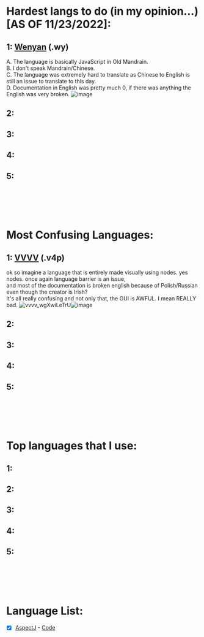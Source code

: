 # Hardest langs to do (in my opinion...) [AS OF 11/23/2022]:

## 1: [Wenyan](https://github.com/livxy/Bruhs-in-50-languages/blob/master/EsotericLangs/bruh.wy) (.wy)<br>
A. The language is basically JavaScript in Old Mandrain.<br>
B. I don't speak Mandrain/Chinese.<br>
C. The language was extremely hard to translate as Chinese to English is still an issue to translate to this day.<br>
D. Documentation in English was pretty much 0, if there was anything the English was very broken.
![image](https://user-images.githubusercontent.com/67598470/203695331-69f1ba4b-3233-49cc-9667-356c38e2e9d5.png)

## 2:

## 3:

## 4:

## 5:
<br>
<br>
<br>
<br>

# Most Confusing Languages:

## 1: [VVVV](https://github.com/livxy/Bruhs-in-50-languages/blob/master/VVVV/vvvv_DqBG6Brvq1.png) (.v4p)<br>
ok so imagine a language that is entirely made visually using nodes. yes nodes. once again language barrier is an issue,<br>
and most of the documentation is broken english because of Polish/Russian even though the creator is Irish?<br>
It's all really confusing and not only that, the GUI is AWFUL. I mean REALLY bad.
![vvvv_wgXwiLeTrU](https://user-images.githubusercontent.com/67598470/203694688-03522ef3-1e3d-4b9d-8e9f-fffc528bcfb5.gif)![image](https://user-images.githubusercontent.com/67598470/203694826-08d1ed23-c55f-4b58-9fe1-90c1defd5077.png)


## 2:

## 3:

## 4:

## 5:
<br>
<br>
<br>
<br>

# Top languages that I use:

## 1:

## 2:

## 3:

## 4:

## 5:
<br>
<br>
<br>
<br>

# Language List:
<!-- checkmark -->
- [x] [AspectJ](https://en.wikipedia.org/wiki/AspectJ) - [Code](bruh.aj)